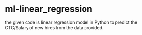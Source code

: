 # ml-linear_regression
the given code is linear regression model in Python  to predict the CTC/Salary of new hires from the data provided.

